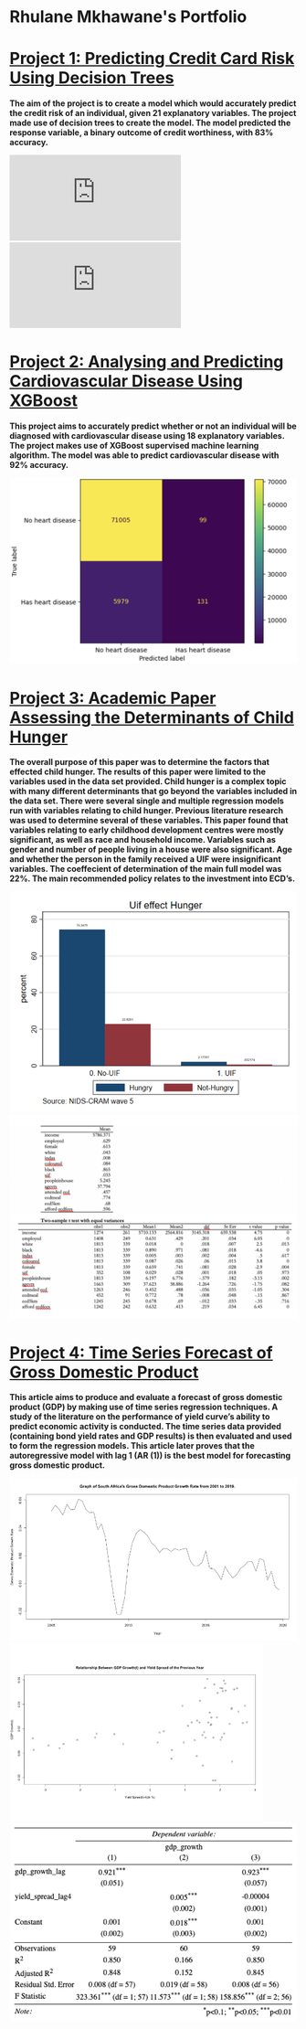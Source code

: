 # Rhulane Mkhawane's Portfolio

# [Project 1: Predicting Credit Card Risk Using Decision Trees](https://github.com/rhulanemkhawane/portfolio/blob/main/Credit%20Risk.R)
**The aim of the project is to create a model which would accurately predict the credit risk of an individual, given 21 explanatory variables. The project made use of decision trees to create the model. The model predicted the response variable, a binary outcome of credit worthiness, with 83% accuracy.**

![](https://github.com/rhulanemkhawane/portfolio/blob/main/images/Model2.pdf)
![](https://github.com/rhulanemkhawane/portfolio/blob/main/images/plot_correlation.pdf)

# [Project 2: Analysing and Predicting Cardiovascular Disease Using XGBoost](https://github.com/rhulanemkhawane/portfolio/blob/main/cvd-xgboost-project.ipynb)
**This project aims to accurately predict whether or not an individual will be diagnosed with cardiovascular disease using 18 explanatory variables. The project makes use of XGBoost supervised machine learning algorithm. The model was able to predict cardiovascular disease with 92% accuracy.**

![](https://github.com/rhulanemkhawane/portfolio/blob/main/images/Screenshot%202023-08-06%20at%2019.59.55.png)

# [Project 3: Academic Paper Assessing the Determinants of Child Hunger](https://github.com/rhulanemkhawane/portfolio/blob/main/Research%20Project%20on%20Child%20Hunger.docx)
**The overall purpose of this paper was to determine the factors that effected child hunger. The results of this paper were limited to the variables used in the data set provided. Child hunger is a complex topic with many different determinants that go beyond the variables included in the data set. There were several single and multiple regression models run with variables relating to child hunger. Previous literature research was used to determine several of these variables. This paper found that variables relating to early childhood development centres were mostly significant, as well as race and household income. Variables such as gender and number of people living in a house were also significant. Age and whether the person in the family received a UIF were insignificant variables. The coeffecient of determination of the main full model was 22%. The main recommended policy relates to the investment into ECD’s.**

![](https://github.com/rhulanemkhawane/portfolio/blob/main/images/Project%201.1.png)
![](https://github.com/rhulanemkhawane/portfolio/blob/main/images/Picture%201.2.png)

# [Project 4: Time Series Forecast of Gross Domestic Product](https://github.com/rhulanemkhawane/portfolio/blob/main/Time%20Series%20Assignment.docx)
**This article aims to produce and evaluate a forecast of gross domestic product (GDP) by making use of time series regression techniques. A study of the literature on the performance of yield curve’s ability to predict economic activity is conducted. The time series data provided (containing bond yield rates and GDP results) is then evaluated and used to form the regression models. This article later proves that the autoregressive model with lag 1 (AR (1)) is the best model for forecasting gross domestic product.**

![](https://github.com/rhulanemkhawane/portfolio/blob/main/images/Project%202.2.png)
![](https://github.com/rhulanemkhawane/portfolio/blob/main/images/Project%202.1.png)
![](https://github.com/rhulanemkhawane/portfolio/blob/main/images/Project%202.3.png)

